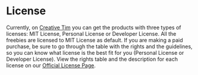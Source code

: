 # License

Currently, on [Creative Tim](https://www.creative-tim.com/) you can get the products with three types of licenses: MIT License, Personal License or Developer License. All the freebies are licensed to MIT License as default. If you are making a paid purchase, be sure to go through the table with the rights and the guidelines, so you can know what license is the best fit for you (Personal License or Developer License). View the rights table and the description for each license on our [Official License Page](https://www.creative-tim.com/license).
